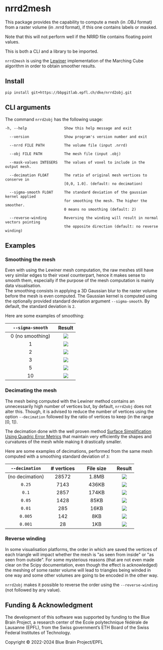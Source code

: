 # nrrd2mesh
This package provides the capability to compute a mesh (in .OBJ format) from a raster volume (in .nrrd format), if this one contains labels or masked.  

Note that this will not perform well if the NRRD file contains floating point values.  

This is both a CLI and a library to be imported.

`nrrd2mesh` is using the [Lewiner](papers/lewiner.pdf) implementation of the Marching Cube algorithm in order to obtain smoother results.

## Install
```
pip install git+https://bbpgitlab.epfl.ch/dke/nrrd2obj.git
```

## CLI arguments
The command `nrrd2obj` has the following usage:
```
-h, --help                 Show this help message and exit

  --version                Show program's version number and exit

  --nrrd FILE PATH         The volume file (input .nrrd)

  --obj FILE PATH          The mesh file (input .obj)

  --mask-values INTEGERS   The values of voxel to include in the output mesh.

  --decimation FLOAT       The ratio of original mesh vertices to conserve in 
                           [0,0, 1.0]. (default: no decimation)
                        
  --sigma-smooth FLOAT     The standard deviation of the gaussian kernel applied
                           for smoothing the mesh. The higher the smoother.
                           0 means no smoothing (default: 2)

  --reverse-winding        Reversing the winding will result in normal vectors pointing
                           the opposite direction (default: no reverse winding)
```

## Examples

### Smoothing the mesh
Even with using the Lewiner mesh computation, the raw meshes still have very similar edges to their voxel counterpart, hence it makes sense to smooth them, especially if the purpose of the mesh computation is mainly data visualisation.  
The smoothing consists in applying a 3D Gaussian blur to the raster volume before the mesh is even computed. The Gaussian kernel is computed using the optionally provided standard deviation argument `--sigma-smooth`. By default, the standard deviation is `2`.  

Here are some examples of smoothing:

| <div style="width:150px">`--sigma-smooth`</div> |             Result              |
|:-----------------------------------------------:|:-------------------------------:|
|                0 (no smoothing)                 | ![](images/sigma-smooth-0.png)  |
|                        1                        | ![](images/sigma-smooth-1.png)  |
|                        2                        | ![](images/sigma-smooth-2.png)  |
|                        3                        | ![](images/sigma-smooth-3.png)  |
|                        5                        | ![](images/sigma-smooth-5.png)  |
|                       10                        | ![](images/sigma-smooth-10.png) |


### Decimating the mesh
The mesh being computed with the Lewiner method contains an unnecessarily high number of
vertices but, by default, `nrrd2obj` does not alter this. Though, it is advised to 
reduce the number of vertices using the option `--decimation` followed by the ratio of vertices to keep (in the range [0, 1]).  

The decimation done with the well proven method [Surface Simplification Using Quadric Error Metrics](papers/quadrics.pdf) that maintain very efficiently the shapes and curvatures of the mesh while making it drastically smaller.  

Here are some examples of decimations, performed from the same mesh computed with a smoothing standard deviation of `3`:

| <div style="width:120px">`--decimation`</div> | <div style="width:90px"># vertices</div> | <div style="width:100px">File size</div> | Result |
|:---------------------------------------------:|:------------------:|:---------:|:------:|
| (no decimation)      |   28572    |    1.8MB  |   ![](images/no_dec.png)  |
| `0.25`      |   7143    |    436KB  |   ![](images/dec025.png)  |
| `0.1`      |   2857    |    174KB  |   ![](images/dec01.png)  |
| `0.05`      |   1428    |    85KB  |   ![](images/dec005.png)  |
| `0.01`      |   285    |    16KB  |   ![](images/dec001.png)  |
| `0.005`      |   142    |    8KB  |   ![](images/dec0005.png)  |
| `0.001`      |   28    |    1KB  |   ![](images/dec0001.png)  |

### Reverse winding
In some visualisation platforms, the order in which are saved the vertices of each triangle will impact whether the mesh is "as seen from inside" or "as seen from outside". For some mysterious reasons (that are not even made clear on the Scipy documentation, even though the effect is acknowledged) the meshing of some raster volume will lead to triangles being winded in one way and some other volumes are going to be encoded in the other way.  

`nrrd2obj` makes it possible to reverse the order using the `--reverse-winding` (not followed by any value).


## Funding & Acknowledgment

The development of this software was supported by funding to the Blue Brain Project, a 
research center of the École polytechnique fédérale de Lausanne (EPFL), from the Swiss 
government’s ETH Board of the Swiss Federal Institutes of Technology.

Copyright © 2022-2024 Blue Brain Project/EPFL